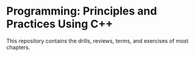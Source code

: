 # Programming: Principles and Practices Using C++

This repository contains the drills, reviews, terms, and exercises of most chapters.
